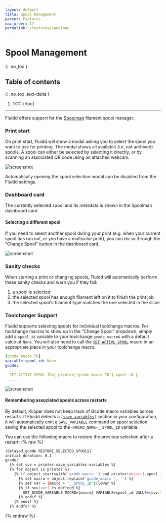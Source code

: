 ```yaml
---
layout: default
title: Spool Management
parent: Features
nav_order: 17
permalink: /features/spoolman
---
```


# Spool Management
{: .no_toc }

## Table of contents
{: .no_toc .text-delta }

1. TOC
{:toc}

---

Fluidd offers support for the [Spoolman](https://github.com/Donkie/Spoolman) filament spool manager.

### Print start
On print start, Fluidd will show a modal asking you to select the spool you want to use for printing.
The modal shows all available (i.e. not archived) spools.
A spool can either be selected by selecting it directly, or by scanning an associated QR code using an attached webcam.

![screenshot](/assets/images/spoolman-scan-spool.png)

Automatically opening the spool selection modal can be disabled from the Fluidd settings.

### Dashboard card
The currently selected spool and its metadata is shown in the Spoolman dashboard card.

#### Selecting a different spool
If you need to select another spool during your print (e.g. when your current spool has run out, or you have a multicolor print),
you can do so through the "Change Spool" button in the dashboard card.

![screenshot](/assets/images/spoolman-dashboard-card.png)

### Sanity checks
When starting a print or changing spools, Fluidd will automatically perform these sanity checks and warn you if they fail:  
1) a spool is selected  
2) the selected spool has enough filament left on it to finish the print job  
3) the selected spool's filament type matches the one selected in the slicer  

### Toolchanger Support
Fluidd supports selecting spools for individual toolchange macros.
For toolchange macros to show up in the "Change Spool" dropdown, simply add a `spool_id`
variable to your toolchange `gcode_macro`s with a default value of `None`.
You will also need to call the [`SET_ACTIVE_SPOOL`](https://moonraker.readthedocs.io/en/latest/configuration#setting-the-active-spool-from-klipper)
macro in an appropriate place in your toolchange macro.

```yaml
[gcode_macro T0]
variable_spool_id: None
gcode:
  ...
  SET_ACTIVE_SPOOL ID={ printer['gcode_macro T0'].spool_id }
  ...
```

![screenshot](/assets/images/spoolman-multitool.png)

#### Remembering associated spools across restarts
By default, Klipper does not keep track of Gcode macro variables across restarts.
If Fluidd detects a [`[save_variables]`](https://www.klipper3d.org/Config_Reference.html#save_variables)
section in your configuration, it will automatically emit a `SAVE_VARIABLE` command
on spool selection, saving the selected spool to the `<MACRO_NAME>__SPOOL_ID` variable.

You can use the following macro to restore the previous selection after a restart:
{% raw %}
```sh
[delayed_gcode RESTORE_SELECTED_SPOOLS]
initial_duration: 0.1
gcode:
  {% set svv = printer.save_variables.variables %}
  {% for object in printer %}
    {% if object.startswith('gcode_macro ') and printer[object].spool_id is defined %}
      {% set macro = object.replace('gcode_macro ', '') %}
      {% set var = (macro + '__SPOOL_ID')|lower %}
      {% if svv[var] is defined %}
        SET_GCODE_VARIABLE MACRO={macro} VARIABLE=spool_id VALUE={svv[var]}
      {% endif %}
    {% endif %}
  {% endfor %}
```
{% endraw %}
